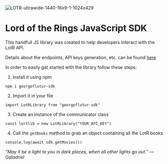 ![LOTR-ultrawide-1440-16x9-1-1024x429](https://user-images.githubusercontent.com/77577235/194053834-26a89815-ae4d-40d5-a7bc-a4975ab922ce.jpg)

# Lord of the Rings JavaScript SDK

This handfull JS library was created to help developers interact with the LotR API.

Details about the endpoints, API keys generation, etc. can be found [here](http://the-one-api.dev)

In order to easily get started with the library follow these steps:

1. Install it using npm
```
npm i georgeflutur-sdk
```

2. Import it in your file
```
import LotRLibrary from "georgeflutur-sdk"
```

3. Create an instance of the communicator class
```
const lortlib = new LotRLibrary("YOUR_API_KEY")
```

4. Call the ```getBooks``` method to grab an object containing all the LotR books
```
console.log(await sdk.getMovies())
```


*“May it be a light to you in dark places, when all other lights go out.” — Galadriel*

